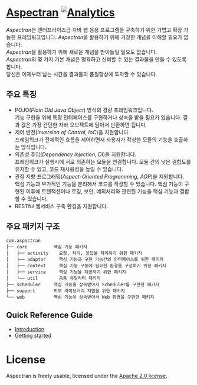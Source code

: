 # [Aspectran](http://www.aspectran.com) [![Analytics](https://ga-beacon.appspot.com/UA-66807210-1/aspectran/readme?pixel)](https://github.com/topframe/aspectran)
*Aspectran*은 엔터프라이즈급 자바 웹 응용 프로그램을 구축하기 위한 가볍고 확장 가능한 프레임워크입니다.
*Aspectran*을 활용하기 위해 거창한 개념을 이해할 필요가 없습니다.  
*Aspectran*을 활용하기 위해 새로운 개념을 받아들일 필요도 없습니다.  
*Aspectran*의 몇 가지 기본 개념은 명확하고 신뢰할 수 있는 결과물을 만들 수 있도록 합니다.  
당신은 이제부터 남는 시간을 결과물의 품질향상에 투자할 수 있습니다.  

## 주요 특징
* POJO(*Plain Old Java Object*) 방식의 경량 프레임워크입니다.  
  기능 구현을 위해 특정 인터페이스를 구현하거나 상속을 받을 필요가 없습니다.
  결과 값은 가장 간단한 자바 오브젝트에 담아서 반환하면 됩니다.
* 제어 반전(*Inversion of Control, IoC*)을 지원합니다.  
  프레임워크가 전체적인 흐름을 제어하면서 사용자가 작성한 모듈의 기능을 호출하는 방식입니다.
* 의존성 주입(*Dependency Injection, DI*)을 지원합니다.  
  프레임워크가 실행시에 서로 의존하는 모듈을 연결합니다.
  모듈 간의 낮은 결합도를 유지할 수 있고, 코드 재사용성을 높일 수 있습니다.
* 관점 지향 프로그래밍(*Aspect-Oriented Programming, AOP*)을 지원합니다.  
  핵심 기능과 부가적인 기능을 분리해서 코드를 작성할 수 있습니다.
  핵심 기능이 구현된 이후에 트랜잭션이나 로깅, 보안, 예외처리와 관련된 기능을 핵심 기능과 결합할 수 있습니다.
* RESTful 웹서비스 구축 환경을 지원합니다.

## 주요 패키지 구조
```
com.aspectran
├── core          핵심 기능 패키지
│   ├── activity    요청, 처리, 응답을 처리하기 위한 패키지
│   ├── adapter     핵심 기능과 구현 기능간의 인터페이스를 위한 패키지
│   ├── context     핵심 기능 구동에 필요한 환경을 구성하기 위한 패키지
│   ├── service     핵심 기능을 제공하기 위한 패키지
│   └── util        공통 유틸리티 패키지
├── scheduler     핵심 기능을 상속받아서 Scheduler를 구현한 패키지
├── support       외부 라이브러리 지원을 위한 패키지
└── web           핵심 기능이 상속받아서 Web 환경을 구현한 패키지
```

## Quick Reference Guide
* [Introduction](introduction.md)
* [Getting started](getting-started.md)

# License
Aspectran is freely usable, licensed under the [Apache 2.0 license](http://www.apache.org/licenses/LICENSE-2.0).